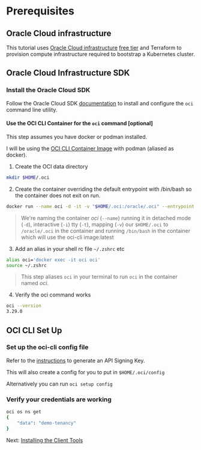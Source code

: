 # Prerequisites

## Oracle Cloud infrastructure

This tutorial uses [Oracle Cloud infrastructure](https://cloud.oracle.com/) [free tier](https://www.oracle.com/cloud/free/) and Terraform to provision compute infrastructure required to bootstrap a Kubernetes cluster.

## Oracle Cloud Infrastructure SDK

### Install the Oracle Cloud SDK

Follow the Oracle Cloud SDK [documentation](https://docs.oracle.com/en-us/iaas/Content/API/SDKDocs/cliinstall.htm) to install and configure the `oci` command line utility.

#### Use the OCI CLI Container for the `oci` command [optional]
This step assumes you have docker or podman installed.

I will be using the [OCI CLI Container Image](https://docs.oracle.com/en-us/iaas/Content/API/SDKDocs/clicontainer.htm) with podman (aliased as docker).

1. Create the OCI data directory

```sh
mkdir $HOME/.oci
````

2. Create the container overriding the default entrypoint with /bin/bash so the container does not exit on run.

```sh
docker run --name oci -d -it -v "$HOME/.oci:/oracle/.oci" --entrypoint /bin/bash ghcr.io/oracle/oci-cli:latest
```
> We're naming the container *oci* (`--name`) running it in detached mode (`-d`), interactive (`-i`) tty (`-t`), mapping (`-v`) our `$HOME/.oci` to `/oracle/.oci` in the container and running `/bin/bash` in the container which will use the oci-cli image:latest

3. Add an alias in your shell rc file `~/.zshrc` etc

```sh
alias oci='docker exec -it oci oci'
source ~/.zshrc
```
> This step aliases `oci` in your terminal to run `oci` in the container named *oci*.

4. Verify the oci command works
```sh 
oci --version
3.29.0
```

## OCI CLI Set Up

### Set up the oci-cli config file
Refer to the [instructions](https://docs.oracle.com/en-us/iaas/Content/API/Concepts/apisigningkey.htm) to generate an API Signing Key.

This will also create a config for you to put in `$HOME/.oci/config`

Alternatively you can run `oci setup config`

### Verify your credentials are working
```sh
oci os ns get
{
    "data": "demo-tenancy"
}
```

Next: [Installing the Client Tools](02-client-tools.md)
